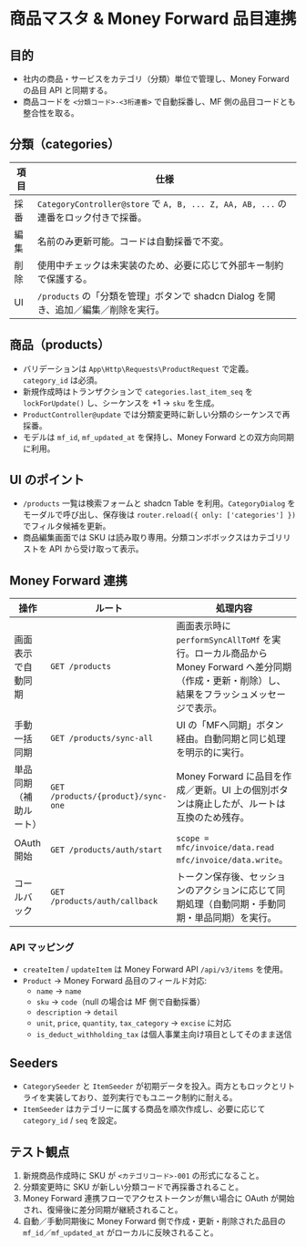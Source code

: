 # 商品マスタ & Money Forward 品目連携

## 目的
- 社内の商品・サービスをカテゴリ（分類）単位で管理し、Money Forward の品目 API と同期する。
- 商品コードを `<分類コード>-<3桁連番>` で自動採番し、MF 側の品目コードとも整合性を取る。

## 分類（categories）
| 項目 | 仕様 |
| --- | --- |
| 採番 | `CategoryController@store` で `A, B, ... Z, AA, AB, ...` の連番をロック付きで採番。 |
| 編集 | 名前のみ更新可能。コードは自動採番で不変。 |
| 削除 | 使用中チェックは未実装のため、必要に応じて外部キー制約で保護する。 |
| UI | `/products` の「分類を管理」ボタンで shadcn Dialog を開き、追加／編集／削除を実行。 |

## 商品（products）
- バリデーションは `App\Http\Requests\ProductRequest` で定義。`category_id` は必須。
- 新規作成時はトランザクションで `categories.last_item_seq` を `lockForUpdate()` し、シーケンスを +1 → `sku` を生成。
- `ProductController@update` では分類変更時に新しい分類のシーケンスで再採番。
- モデルは `mf_id`, `mf_updated_at` を保持し、Money Forward との双方向同期に利用。

## UI のポイント
- `/products` 一覧は検索フォームと shadcn Table を利用。`CategoryDialog` をモーダルで呼び出し、保存後は `router.reload({ only: ['categories'] })` でフィルタ候補を更新。
- 商品編集画面では SKU は読み取り専用。分類コンボボックスはカテゴリリストを API から受け取って表示。

## Money Forward 連携
| 操作 | ルート | 処理内容 |
| --- | --- | --- |
| 画面表示で自動同期 | `GET /products` | 画面表示時に `performSyncAllToMf` を実行。ローカル商品から Money Forward へ差分同期（作成・更新・削除）し、結果をフラッシュメッセージで表示。 |
| 手動一括同期 | `GET /products/sync-all` | UI の「MFへ同期」ボタン経由。自動同期と同じ処理を明示的に実行。 |
| 単品同期（補助ルート） | `GET /products/{product}/sync-one` | Money Forward に品目を作成／更新。UI 上の個別ボタンは廃止したが、ルートは互換のため残存。 |
| OAuth 開始 | `GET /products/auth/start` | `scope = mfc/invoice/data.read mfc/invoice/data.write`。 |
| コールバック | `GET /products/auth/callback` | トークン保存後、セッションのアクションに応じて同期処理（自動同期・手動同期・単品同期）を実行。 |

### API マッピング
- `createItem` / `updateItem` は Money Forward API `/api/v3/items` を使用。
- `Product` → Money Forward 品目のフィールド対応:
  - `name` → `name`
  - `sku` → `code`（null の場合は MF 側で自動採番）
  - `description` → `detail`
  - `unit`, `price`, `quantity`, `tax_category` → `excise` に対応
  - `is_deduct_withholding_tax` は個人事業主向け項目としてそのまま送信

## Seeders
- `CategorySeeder` と `ItemSeeder` が初期データを投入。両方ともロックとリトライを実装しており、並列実行でもユニーク制約に耐える。
- `ItemSeeder` はカテゴリーに属する商品を順次作成し、必要に応じて `category_id` / `seq` を設定。

## テスト観点
1. 新規商品作成時に SKU が `<カテゴリコード>-001` の形式になること。
2. 分類変更時に SKU が新しい分類コードで再採番されること。
3. Money Forward 連携フローでアクセストークンが無い場合に OAuth が開始され、復帰後に差分同期が継続されること。
4. 自動／手動同期後に Money Forward 側で作成・更新・削除された品目の `mf_id`／`mf_updated_at` がローカルに反映されること。
